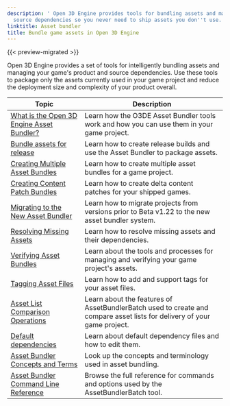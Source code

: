 ```yaml
---
description: ' Open 3D Engine provides tools for bundling assets and managing product and
  source dependencies so you never need to ship assets you don''t use. '
linktitle: Asset bundler
title: Bundle game assets in Open 3D Engine
---
```


{{< preview-migrated >}}

Open 3D Engine provides a set of tools for intelligently bundling assets and managing your game's product and source dependencies\. Use these tools to package only the assets currently used in your game project and reduce the deployment size and complexity of your product overall\.


| Topic | Description |
| --- | --- |
| [What is the Open 3D Engine Asset Bundler?](/docs/user-guide/packaging/asset-bundler/overview.md) | Learn how the O3DE Asset Bundler tools work and how you can use them in your game project\. |
| [Bundle assets for release](/docs/user-guide/tutorials/packaging/tutorial-release.md) | Learn how to create release builds and use the Asset Bundler to package assets\. |
| [Creating Multiple Asset Bundles](/docs/user-guide/tutorials/packaging/tutorial-multiple-bundles.md) | Learn how to create multiple asset bundles for a game project\. |
| [Creating Content Patch Bundles](/docs/user-guide/tutorials/packaging/tutorial-content-patches.md) | Learn how to create delta content patches for your shipped games\. |
| [Migrating to the New Asset Bundler](/docs/userguide/assets/bundle/migrating.md) | Learn how to migrate projects from versions prior to Beta v1\.22 to the new asset bundler system\. |
| [Resolving Missing Assets](/docs/user-guide/packaging/asset-bundler/assets-resolving.md) | Learn how to resolve missing assets and their dependencies\. |
| [Verifying Asset Bundles](/docs/user-guide/packaging/asset-bundler/assets-verifying.md) | Learn about the tools and processes for managing and verifying your game project's assets\. |
| [Tagging Asset Files](/docs/user-guide/packaging/asset-bundler/file-tagging.md) | Learn how to add and support tags for your asset files\. |
| [Asset List Comparison Operations](/docs/user-guide/packaging/asset-bundler/list-operations.md) | Learn about the features of AssetBundlerBatch used to create and compare asset lists for delivery of your game project\. |
| [Default dependencies](/docs/user-guide/packaging/asset-bundler/default-dependencies.md) | Learn about default dependency files and how to edit them\. |
| [Asset Bundler Concepts and Terms](/docs/user-guide/packaging/asset-bundler/concepts.md) | Look up the concepts and terminology used in asset bundling\. |
| [Asset Bundler Command Line Reference](/docs/user-guide/packaging/asset-bundler/command-line-reference.md) | Browse the full reference for commands and options used by the AssetBundlerBatch tool\. |
